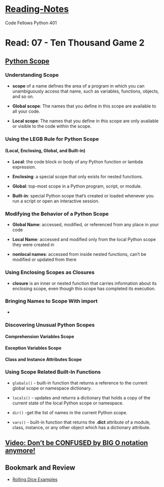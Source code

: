 # [Reading-Notes](https://alsosteve.github.io/reading-notes/)
Code Fellows Python 401

# Read: 07 - Ten Thousand Game 2

## [Python Scope](https://realpython.com/python-scope-legb-rule/)
### Understanding Scope
- **scope** of a name defines the area of a program in which you can unambiguously access that name, such as variables, functions, objects, and so on.

- **Global scope**: The names that you define in this scope are available to all your code.

- **Local scope**: The names that you define in this scope are only available or visible to the code within the scope.

### Using the LEGB Rule for Python Scope
#### (Local, Enclosing, Global, and Built-in)
- **Local**: the code block or body of any Python function or lambda expression.

- **Enclosing**: a special scope that only exists for nested functions.

- **Global**: top-most scope in a Python program, script, or module.

- **Built-in**: special Python scope that’s created or loaded whenever you run a script or open an interactive session.

### Modifying the Behavior of a Python Scope
- **Global Name**: accessed, modified, or referenced from any place in your code

- **Local Name**: accessed and modified only from the local Python scope they were created in

- **nonlocal names**: accessed from inside nested functions, can’t be modified or updated from there

### Using Enclosing Scopes as Closures
- **closure** is an inner or nested function that carries information about its enclosing scope, even though this scope has completed its execution.

### Bringing Names to Scope With import
-

### Discovering Unusual Python Scopes
#### Comprehension Variables Scope
#### Exception Variables Scope
#### Class and Instance Attributes Scope

### Using Scope Related Built-In Functions
* `globals()` - built-in function that returns a reference to the current global scope or namespace dictionary. 

* `locals()` - updates and returns a dictionary that holds a copy of the current state of the local Python scope or namespace.

* `dir()` -get the list of names in the current Python scope.

* `vars()` - built-in function that returns the .__dict__ attribute of a module, class, instance, or any other object which has a dictionary attribute.

## [Video: Don’t be CONFUSED by BIG O notation anymore!](https://www.youtube.com/watch?v=5Uqawfl0VHQ)

## Bookmark and Review
- [Rolling Dice Examples](https://artofproblemsolving.com/wiki/index.php/Basic_Programming_With_Python#Program_Example_1_3)